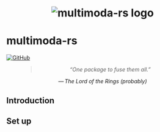 <h1 align="center">
    <img src="media/multimoda-rs.jpg" alt="multimoda-rs logo">
</h1>

# multimoda-rs

[![GitHub](https://img.shields.io/badge/GitHub-Repository-blue?logo=github)](https://github.com/yungselm/multimoda-rs)

<figure class="epigraph" style="text-align: center; font-style: italic;">
  <blockquote>
    “One package to fuse them all.”
  </blockquote>
  <figcaption>— <cite>The Lord of the Rings (probably)</cite></figcaption>
</figure>

## Introduction

## Set up



